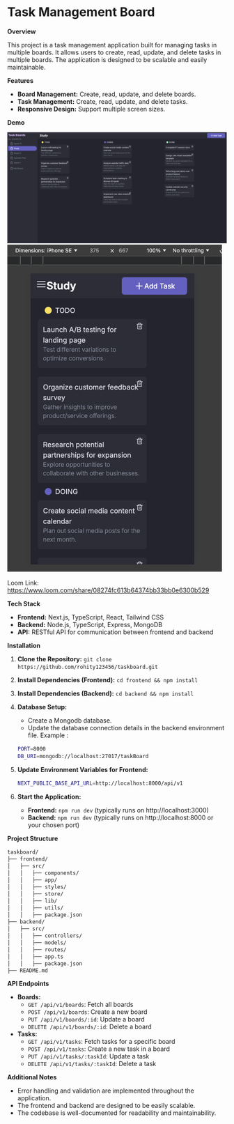 # Task Management Board

**Overview**

This project is a task management application built for managing tasks in multiple boards. It allows users to create, read, update, and delete tasks in multiple boards. The application is designed to be scalable and easily maintainable.

**Features**

* **Board Management:** Create, read, update, and delete boards.
* **Task Management:** Create, read, update, and delete tasks.
* **Responsive Design:** Support multiple screen sizes.

**Demo**

![screenshot](./screenshots/desktop.png)
![screenshot](./screenshots/mobile.png)


Loom Link: https://www.loom.com/share/08274fc613b64374bb33bb0e6300b529


**Tech Stack**

* **Frontend:** Next.js, TypeScript, React, Tailwind CSS
* **Backend:** Node.js, TypeScript, Express, MongoDB
* **API:** RESTful API for communication between frontend and backend

**Installation**

1. **Clone the Repository:** `git clone https://github.com/rohity123456/taskboard.git`
2. **Install Dependencies (Frontend):** `cd frontend && npm install`
3. **Install Dependencies (Backend):** `cd backend && npm install`
4. **Database Setup:**
    * Create a Mongodb database.
    * Update the database connection details in the backend environment file. Example :
    ```sh
    PORT=8000
    DB_URI=mongodb://localhost:27017/taskBoard
    ```
5. **Update Environment Variables for Frontend:** 
    ```sh
    NEXT_PUBLIC_BASE_API_URL=http://localhost:8000/api/v1
    ```

5. **Start the Application:**
    * **Frontend:** `npm run dev` (typically runs on http://localhost:3000)
    * **Backend:** `npm run dev` (typically runs on http://localhost:8000 or your chosen port)

**Project Structure**

```
taskboard/
├── frontend/          
│   ├── src/
│   │   ├── components/    
│   │   ├── app/         
│   │   ├── styles/ 
│   │   ├── store/ 
│   │   ├── lib/ 
│   │   ├── utils/
│   │   ├── package.json 
├── backend/     
│   ├── src/      
│   │   ├── controllers/   
│   │   ├── models/       
│   │   ├── routes/
│   │   ├── app.ts
│   │   ├── package.json 
├── README.md          
```

**API Endpoints**

* **Boards:**
    * `GET /api/v1/boards`: Fetch all boards
    * `POST /api/v1/boards`: Create a new board
    * `PUT /api/v1/boards/:id`: Update a board
    * `DELETE /api/v1/boards/:id`: Delete a board
* **Tasks:**
    * `GET /api/v1/tasks`: Fetch tasks for a specific board
    * `POST /api/v1/tasks`: Create a new task in a board
    * `PUT /api/v1/tasks/:taskId`: Update a task
    * `DELETE /api/v1/tasks/:taskId`: Delete a task

**Additional Notes**

* Error handling and validation are implemented throughout the application.
* The frontend and backend are designed to be easily scalable.
* The codebase is well-documented for readability and maintainability.
